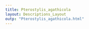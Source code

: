 ```yaml
---
title: Pterostylis_agathicola
layout: Descriptions_Layout 
outp: "Pterostylis_agathicola.html"
---
```



